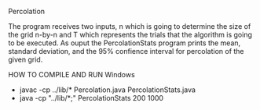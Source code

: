 Percolation

The program receives two inputs, n which is going to determine the size of the grid n-by-n and T which represents the trials that the algorithm is going to be executed. As ouput the PercolationStats program prints the mean, standard deviation, and the 95% confience interval for percolation of the given grid. 

HOW TO COMPILE AND RUN
Windows
- javac -cp ../lib/* Percolation.java PercolationStats.java
- java -cp "../lib/*;" PercolationStats 200 1000